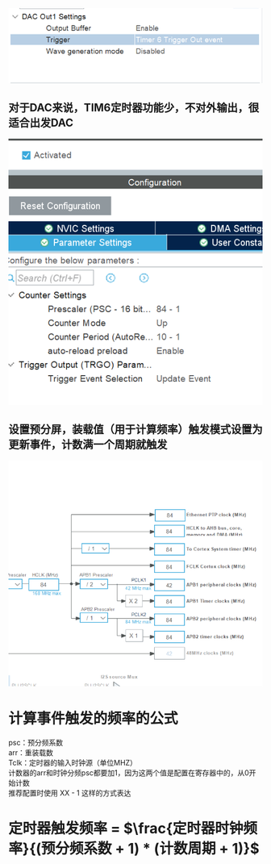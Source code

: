 ![设置触发方式](.\设置触发方式.png)  
## 对于DAC来说，TIM6定时器功能少，不对外输出，很适合出发DAC  


![定时器配置](.\定时器配置.png)  
## 设置预分屏，装载值（用于计算频率）触发模式设置为更新事件，计数满一个周期就触发


![时钟配置](.\时钟配置.png)  
## 

# 计算事件触发的频率的公式
psc：预分频系数  
arr：重装载数  
Tclk：定时器的输入时钟源（单位MHZ）  
计数器的arr和时钟分频psc都要加1，因为这两个值是配置在寄存器中的，从0开始计数  
推荐配置时使用 XX - 1 这样的方式表达


# 定时器触发频率 = $\frac{定时器时钟频率}{(预分频系数 + 1) * (计数周期 + 1)}$